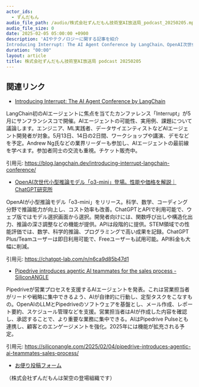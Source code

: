 ```yaml
---
actor_ids:
  - ずんだもん
audio_file_path: /audio/株式会社ずんだもん技術室AI放送局_podcast_20250205.mp3
audio_file_size: 0
date: 2025-02-05 05:00:00 +0900
description: 'AIやテクノロジーに関する記事を紹介  
Introducing Interrupt: The AI Agent Conference by LangChain、OpenAI次世代小型推論モデル「o3-mini」登場。性能や価格を解説｜ChatGPT研究所、Pipedrive introduces agentic AI teammates for the sales process - SiliconANGLE'
duration: "00:00"
layout: article
title: 株式会社ずんだもん技術室AI放送局 podcast 20250205
---
```


## 関連リンク


- [Introducing Interrupt: The AI Agent Conference by LangChain](https://blog.langchain.dev/introducing-interrupt-langchain-conference/)  


LangChain初のAIエージェントに焦点を当てたカンファレンス「Interrupt」が5月にサンフランシスコで開催。AIエージェントの可能性、実用例、課題について議論します。エンジニア、ML実践者、データサイエンティストなどAIエージェント開発者が対象。5月13日、14日の2日間、ワークショップや講演、デモなどを予定。Andrew Ng氏などの業界リーダーも参加し、AIエージェントの最前線を学べます。参加者同士の交流も重視。チケット販売中。


引用元: https://blog.langchain.dev/introducing-interrupt-langchain-conference/


- [OpenAI次世代小型推論モデル「o3-mini」登場。性能や価格を解説｜ChatGPT研究所](https://chatgpt-lab.com/n/n6ca9d85b47d1)  


OpenAIが小型推論モデル「o3-mini」をリリース。科学、数学、コーディング分野で推論能力が向上し、コスト効率も改善。ChatGPTとAPIで利用可能で、ウェブ版ではモデル選択画面から選択。開発者向けには、関数呼び出しや構造化出力、推論の深さ調整などの機能が提供。APIは段階的に提供。STEM領域での性能評価では、数学、科学的推論、プログラミングで高い成果を記録。ChatGPT Plus/Teamユーザーは即日利用可能で、Freeユーザーも試用可能。API料金も大幅に削減。


引用元: https://chatgpt-lab.com/n/n6ca9d85b47d1


- [Pipedrive introduces agentic AI teammates for the sales process - SiliconANGLE](https://siliconangle.com/2025/02/04/pipedrive-introduces-agentic-ai-teammates-sales-process/)  


Pipedriveが営業プロセスを支援するAIエージェントを発表。これは営業担当者がリードや戦略に集中できるよう、AIが自律的に行動し、定型タスクをこなすもの。OpenAIのLLMとPipedriveのソフトウェアを基盤とし、メール作成、レポート要約、スケジュール管理などを支援。営業担当者はAIが作成した内容を確認し、承認することで、より重要な業務に集中できる。AIはPipedrive Pulseとも連携し、顧客とのエンゲージメントを強化。2025年には機能が拡充される予定。


引用元: https://siliconangle.com/2025/02/04/pipedrive-introduces-agentic-ai-teammates-sales-process/



- [お便り投稿フォーム](https://forms.gle/ffg4JTfqdiqK62qf9)

（株式会社ずんだもんは架空の登場組織です）
